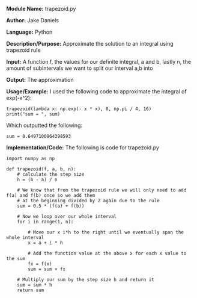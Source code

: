 **Module Name:** trapezoid.py

**Author:** Jake Daniels

**Language:** Python

**Description/Purpose:** Approximate the solution to an integral using trapezoid rule

**Input:** A function f, the values for our definite integral, a and b, lastly n, the amount of subintervals
we want to split our interval a,b into

**Output:** The approximation

**Usage/Example:** I used the following code to approximate the integral of exp(-x^2):

    trapezoid(lambda x: np.exp(- x * x), 0, np.pi / 4, 16)
    print("sum = ", sum)

Which outputted the following:

    sum = 0.6497100964398593

**Implementation/Code:** The following is code for trapezoid.py

    import numpy as np

    def trapezoid(f, a, b, n):
        # calculate the step size
        h = (b - a) / n

        # We know that from the trapezoid rule we will only need to add f(a) and f(b) once so we add them
        # at the beginning divided by 2 again due to the rule
        sum = 0.5 * (f(a) + f(b))

        # Now we loop over our whole interval
        for i in range(1, n):

            # Move our x i*h to the right until we eventually span the whole interval
            x = a + i * h

            # Add the function value at the above x for each x value to the sum
            fx = f(x)
            sum = sum + fx

        # Multiply our sum by the step size h and return it
        sum = sum * h
        return sum
